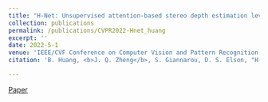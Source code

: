 ```yaml
---
title: "H-Net: Unsupervised attention-based stereo depth estimation leveraging Epipolar geometry"
collection: publications
permalink: /publications/CVPR2022-Hnet_huang
excerpt: ''
date: 2022-5-1
venue: 'IEEE/CVF Conference on Computer Vision and Pattern Recognition (CVPR) Workshop'
citation: 'B. Huang, <b>J. Q. Zheng</b>, S. Giannarou, D. S. Elson, "H-Net: Unsupervised attention-based stereo depth estimation leveraging Epipolar geometry", in <i>Proceedings of the IEEE/CVF Conference on Computer Vision and Pattern Recognition</i>, 2022.'

---
```


[Paper](https://openaccess.thecvf.com/content/CVPR2022W/WAD/html/Huang_H-Net_Unsupervised_Attention-Based_Stereo_Depth_Estimation_Leveraging_Epipolar_Geometry_CVPRW_2022_paper.html)
<!-- paperurl: '' 
-->
